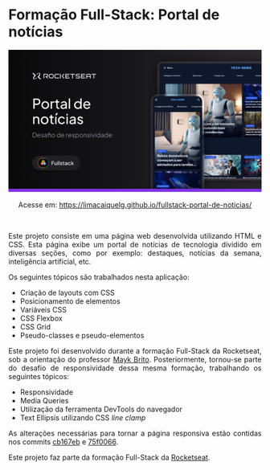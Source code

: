 # Formação Full-Stack: Portal de notícias

<img src="assets/readme-image.png" alt="Banner do Projeto">

<p align="center">Acesse em: <a href="https://limacaiquelg.github.io/fullstack-portal-de-noticias/">https://limacaiquelg.github.io/fullstack-portal-de-noticias/</a></p>

<br>

<p align="justify">Este projeto consiste em uma página web desenvolvida utilizando HTML e CSS. Esta página exibe um portal de notícias de tecnologia dividido em diversas seções, como por exemplo: destaques, notícias da semana, inteligência artificial, etc.</p> 

<p align="justify">Os seguintes tópicos são trabalhados nesta aplicação: </p>

<ul>
  <li>Criação de layouts com CSS</li>
  <li>Posicionamento de elementos</li>
  <li>Variáveis CSS</li>
  <li>CSS Flexbox</li>
  <li>CSS Grid</li>
  <li>Pseudo-classes e pseudo-elementos</li>
</ul>

<p align="justify">Este projeto foi desenvolvido durante a formação Full-Stack da Rocketseat, sob a orientação do professor <a href="https://github.com/maykbrito">Mayk Brito</a>. Posteriormente, tornou-se parte do desafio de responsividade dessa mesma formação, trabalhando os seguintes tópicos: </p>

<ul>
    <li>Responsividade</li>
    <li>Media Queries</li>
    <li>Utilização da ferramenta DevTools do navegador</li>
    <li>Text Ellipsis utilizando CSS <i>line clamp</i></li>
</ul>

<p align="justify">As alterações necessárias para tornar a página responsiva estão contidas nos commits <a href="https://github.com/limacaiquelg/fullstack-portal-de-noticias/commit/cb167eb07f5b7b008ab351197672f9ed450aac2f">cb167eb</a> e <a href="https://github.com/limacaiquelg/fullstack-portal-de-noticias/commit/75f006672c472af4e487e458fbc095246fd0b146">75f0066</a>.</p>

<p align="justify">Este projeto faz parte da formação Full-Stack da <a href="https://www.rocketseat.com.br">Rocketseat</a>.</p>
